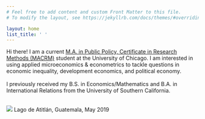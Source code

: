 ```yaml
---
# Feel free to add content and custom Front Matter to this file.
# To modify the layout, see https://jekyllrb.com/docs/themes/#overriding-theme-defaults

layout: home
list_title: ' '
---
```


Hi there! I am a current <a href="https://harris.uchicago.edu/academics/degrees/ma-public-policy-certificate-research-methods-macrm/program-overview" target="_blank">M.A. in Public Policy, Certificate in Research Methods (MACRM)</a> student at the University of Chicago. I am interested in using applied microeconomics & econometrics to tackle questions in economic inequality, development economics, and political economy. <br> <br>
I previously received my B.S. in Economics/Mathematics and B.A. in International Relations from the University of Southern California. <br> <br>


<div class="hero">
  	<img class="feature-img" src="{{ 'assets/lagoatitlan.jpg' | relative_url }}" />
  	Lago de Atitlán, Guatemala, May 2019
</div>
